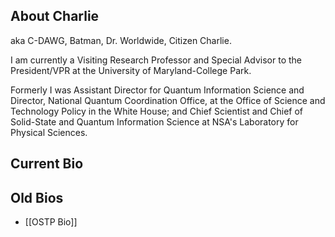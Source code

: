 ## About Charlie
aka C-DAWG, Batman, Dr. Worldwide, Citizen Charlie.

I am currently a Visiting Research Professor and Special Advisor to the President/VPR at the University of Maryland-College Park.

Formerly I was Assistant Director for Quantum Information Science and Director, National Quantum Coordination Office, at the Office of Science and Technology Policy in the White House; and Chief Scientist and Chief of Solid-State and Quantum Information Science at NSA's Laboratory for Physical Sciences.

## Current Bio


## Old Bios

- [[OSTP Bio]]